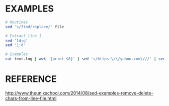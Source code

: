 # EXAMPLES
```bash
# Routines
sed 's/find/replace/' file

# Extract line 1
sed '1d;q'
sed '1!d'

# Examples
cat text.log | awk '{print $8}' | sed 's/https:\/\/yahoo.com\///' | sed 's/https:\/\/www.google.com\///' | sed 's/.$//' | sort | uniq
```

# REFERENCE
http://www.theunixschool.com/2014/08/sed-examples-remove-delete-chars-from-line-file.html
